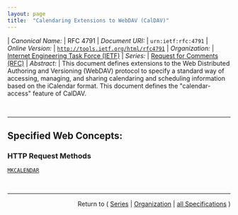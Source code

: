 ```yaml
---
layout: page
title:  "Calendaring Extensions to WebDAV (CalDAV)"
---
```


| *Canonical Name:* | RFC 4791
| *Document URI:* | `urn:ietf:rfc:4791`
| *Online Version:* | [`http://tools.ietf.org/html/rfc4791`](http://tools.ietf.org/html/rfc4791)
| *Organization:* | [Internet Engineering Task Force (IETF)](..  "List of specification series by this organization")
| *Series:* | [Request for Comments (RFC)](.  "List of specifications in this series")
| *Abstract:* | This document defines extensions to the Web Distributed Authoring and Versioning (WebDAV) protocol to specify a standard way of accessing, managing, and sharing calendaring and scheduling information based on the iCalendar format. This document defines the "calendar-access" feature of CalDAV.

<br/>
<hr/>

## Specified Web Concepts:

### HTTP Request Methods

[`MKCALENDAR`](/concepts/http-method/MKCALENDAR "An HTTP request using the MKCALENDAR method creates a new calendar collection resource. A server MAY restrict calendar collection creation to particular collections.")



<br/>
<hr/>

<p style="text-align: right">Return to ( <a href="./">Series</a> | <a href="../">Organization</a> | <a href="../../">all Specifications</a> )</p>